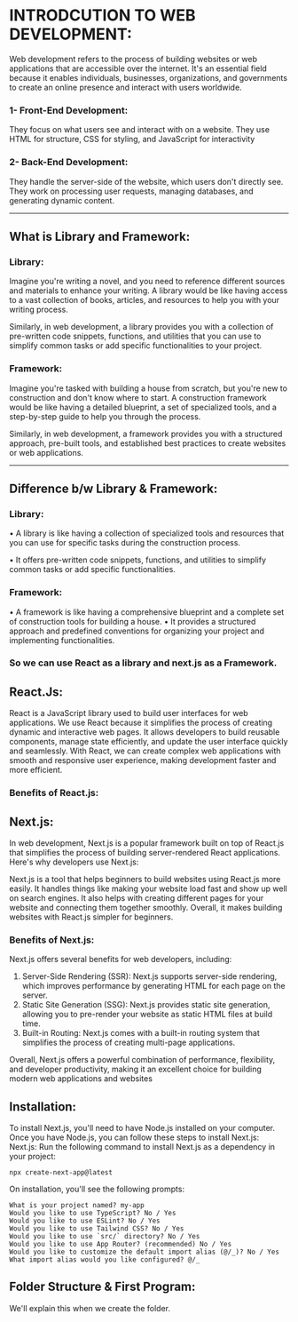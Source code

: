# INTRODCUTION TO WEB DEVELOPMENT:

Web development refers to the process of building websites or web applications that are accessible over the internet. It's an essential field because it enables individuals, businesses, organizations, and governments to create an online presence and interact with users worldwide.

### 1- Front-End Development:

They focus on what users see and interact with on a website. They use HTML for structure, CSS for styling, and JavaScript for interactivity

### 2- Back-End Development:

They handle the server-side of the website, which users don't directly see. They work on processing user requests, managing databases, and generating dynamic content.

---

## What is Library and Framework:

### Library:

Imagine you're writing a novel, and you need to reference different sources and materials to enhance your writing. A library would be like having access to a vast collection of books, articles, and resources to help you with your writing process.

Similarly, in web development, a library provides you with a collection of pre-written code snippets, functions, and utilities that you can use to simplify common tasks or add specific functionalities to your project.

### Framework:

Imagine you're tasked with building a house from scratch, but you're new to construction and don't know where to start. A construction framework would be like having a detailed blueprint, a set of specialized tools, and a step-by-step guide to help you through the process.

Similarly, in web development, a framework provides you with a structured approach, pre-built tools, and established best practices to create websites or web applications.

---

## Difference b/w Library & Framework:

### Library:

• A library is like having a collection of specialized tools and resources that you can use for specific tasks during the construction process.

• It offers pre-written code snippets, functions, and utilities to simplify common tasks or add specific functionalities.

### Framework:

• A framework is like having a comprehensive blueprint and a complete set of construction tools for building a house.
• It provides a structured approach and predefined conventions for organizing your project and implementing functionalities.

### So we can use React as a library and next.js as a Framework.

## React.Js:

React is a JavaScript library used to build user interfaces for web applications. We use React because it simplifies the process of creating dynamic and interactive web pages. It allows developers to build reusable components, manage state efficiently, and update the user interface quickly and seamlessly. With React, we can create complex web applications with smooth and responsive user experience, making development faster and more efficient.

### Benefits of React.js:

## Next.js:

In web development, Next.js is a popular framework built on top of React.js that simplifies the process of building server-rendered React applications. Here's why developers use Next.js:

Next.js is a tool that helps beginners to build websites using React.js more easily. It handles things like making your website load fast and show up well on search engines. It also helps with creating different pages for your website and connecting them together smoothly. Overall, it makes building websites with React.js simpler for beginners.

### Benefits of Next.js:

Next.js offers several benefits for web developers, including:

1. Server-Side Rendering (SSR): Next.js supports server-side rendering, which improves performance by generating HTML for each page on the server.
2. Static Site Generation (SSG): Next.js provides static site generation, allowing you to pre-render your website as static HTML files at build time.
3. Built-in Routing: Next.js comes with a built-in routing system that simplifies the process of creating multi-page applications.

Overall, Next.js offers a powerful combination of performance, flexibility, and developer productivity, making it an excellent choice for building modern web applications and websites

## Installation:

To install Next.js, you'll need to have Node.js installed on your computer.
Once you have Node.js, you can follow these steps to install Next.js:
Next.js:
Run the following command to install Next.js as a dependency in your project:

```tsx
npx create-next-app@latest
```

On installation, you'll see the following prompts:

```
What is your project named? my-app
Would you like to use TypeScript? No / Yes
Would you like to use ESLint? No / Yes
Would you like to use Tailwind CSS? No / Yes
Would you like to use `src/` directory? No / Yes
Would you like to use App Router? (recommended) No / Yes
Would you like to customize the default import alias (@/_)? No / Yes
What import alias would you like configured? @/_
```

## Folder Structure & First Program: 
We'll explain this when we create the folder.

